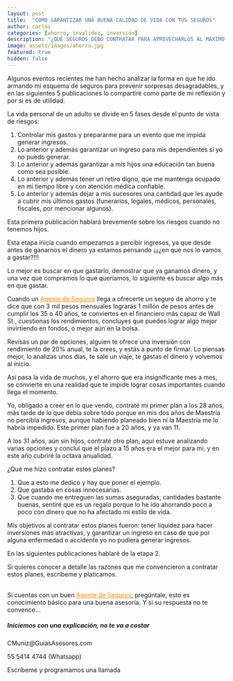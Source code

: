 ```yaml
---
layout: post
title:  "COMO GARANTIZAR UNA BUENA CALIDAD DE VIDA CON TUS SEGUROS"
author: carlos
categories: [ahorro, invalidez, inversión]
description: "¿QUÉ SEGUROS DEBO CONTRATAR PARA APROVECHARLOS AL MÁXIMO?"
image: assets/images/ahorro.jpg
featured: true
hidden: false
---
```


Algunos eventos recientes me han hecho analizar la forma en que he ido armando mi esquema de seguros para prevenir sorpresas desagradables, y en las siguientes 5 publicaciones lo compartiré como parte de mi reflexión y por si es de utilidad.

La vida personal de un adulto se divide en 5 fases desde el punto de vista de riesgos:

1. Controlar mis gastos y prepararme para un evento que me impida generar ingresos.
2. Lo anterior y además garantizar un ingreso para mis dependientes si yo no puedo generar.
3. Lo anterior y además garantizar a mis hijos una educación tan buena como sea posible.
4. Lo anterior y además tener un retiro digno, que me mantenga ocupado en mi tiempo libre y con atención médica confiable.
5. Lo anterior y además dejar a mis sucesores una cantidad que les ayude a cubrir mis últimos gastos (funerarios, legales, médicos, personales, fiscales, por mencionar algunos).

Esta primera publicación hablará brevemente sobre los riesgos cuando no tenemos hijos.

Esta etapa inicia cuando empezamos a percibir ingresos, ya que desde antes de ganarnos el dinero ya estamos pensando ¡¡¡¿en qué nos lo vamos a gastar?!!!

Lo mejor es buscar en que gastarlo, demostrar que ya ganamos dinero, y una vez que compramos lo que queríamos, lo siguiente es buscar algo más en que gastar. 

Cuando un <a href="https://explicamiseguro.com/about" style="color: #FF8C00">Agente de Seguros</a> llega a ofrecerte un seguro de ahorro y te dice que con 3 mil pesos mensuales lograrás 1 millón de pesos antes de cumplir los 35 o 40 años, te conviertes en el financiero más capaz de Wall St., cuestionas los rendimientos, concluyes que puedes lograr algo mejor invirtiendo en fondos, o mejor aún en la bolsa.

Revisas un par de opciones, alguien te ofrece una inversión con rendimiento de 20% anual, te la crees, y estás a punto de firmar. Lo piensas mejor, lo analizas unos días, te sale un viaje, te gastas el dinero y volvemos al inicio.

Así pasa la vida de muchos, y el ahorro que era insignificante mes a mes, se convierte en una realidad que te impide lograr cosas importantes cuando llega el momento.

Yo, obligado a creer en lo que vendo, contraté mi primer plan a los 28 años, más tarde de lo que debía sobre todo porque en mis dos años de Maestría no percibía ingresos, aunque habiendo planeado bien ni la Maestría me lo habría impedido. Este primer plan fue a 20 años, y ya van 11.

A los 31 años, aún sin hijos, contraté otro plan, aquí estuve analizando varias opciones y concluí que el plazo a 15 años era el mejor para mi, y en este año cubriré la octava anualidad.

¿Qué me hizo contratar estos planes?

1. Que a esto me dedico y hay que poner el ejemplo.
2. Que gastaba en cosas innecesarias.
3. Que cuando me entreguen las sumas aseguradas, cantidades bastante buenas, sentiré que es un regalo porque lo he ido ahorrando poco a poco con dinero que no ha afectado mi estilo de vida.

Mis objetivos al contratar estos planes fueron: tener liquidez para hacer inversiones más atractivas, y garantizar un ingreso en caso de que por alguna enfermedad o accidente yo no pudiera generar ingresos.

En las siguientes publicaciones hablaré de la etapa 2.

Si quieres conocer a detalle las razones que me convencieron a contratar estos planes, escríbeme y platicamos.

<br>
Si cuentas con un buen <a href="https://explicamiseguro.com/about" style="color: #FF8C00">Agente de Seguros</a>, pregúntale, esto es conocimiento básico para una buena asesoría. Y si su respuesta no te convence...


<div class="col-md-4">

<div class="sticky-top sticky-top-80">
<h5>Iniciemos con una explicación, no te va a costar</h5>
  
<p><i class="far fa-envelope"></i> CMuniz@GuiasAsesores.com</p>
<p>55 5414 4744 (Whatsapp)</p>
<p>Escríbeme y programamos una llamada</p>

</div>
</div>
